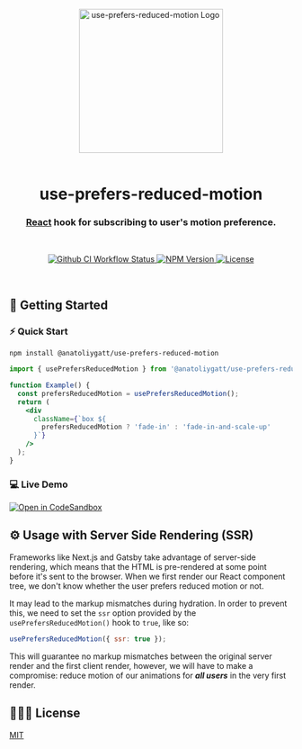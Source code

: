<br>

<div align="center">
  <img src="https://i.imgur.com/pVg0HpQ.png" width="256" alt="use-prefers-reduced-motion Logo">
</div>

<br>

<h1 align="center">use-prefers-reduced-motion</h1>
<h3 align="center"><a href="https://reactjs.org">React</a> hook for subscribing to user's motion preference.</h3>

<br>

<p align="center">
  <a href="https://github.com/anatoliygatt/use-prefers-reduced-motion/actions?query=workflow%3ACI">
    <img src="https://img.shields.io/github/actions/workflow/status/anatoliygatt/use-prefers-reduced-motion/ci.yml?branch-master&style=for-the-badge&logo=github&label=CI&labelColor=000000" alt="Github CI Workflow Status">
  </a>
  <a href="https://www.npmjs.com/package/@anatoliygatt/use-prefers-reduced-motion">
    <img src="https://img.shields.io/npm/v/@anatoliygatt/use-prefers-reduced-motion.svg?style=for-the-badge&logo=npm&labelColor=000000" alt="NPM Version">
  </a>
  <a href="https://github.com/anatoliygatt/use-prefers-reduced-motion/blob/master/LICENSE">
    <img src="https://img.shields.io/github/license/anatoliygatt/use-prefers-reduced-motion.svg?style=for-the-badge&logo=opensourceinitiative&logoColor=ffffff&labelColor=000000" alt="License">
  </a>
</p>

<br>

## 🚀 Getting Started

### ⚡️ Quick Start

```shell
npm install @anatoliygatt/use-prefers-reduced-motion
```

```jsx
import { usePrefersReducedMotion } from '@anatoliygatt/use-prefers-reduced-motion';

function Example() {
  const prefersReducedMotion = usePrefersReducedMotion();
  return (
    <div
      className={`box ${
        prefersReducedMotion ? 'fade-in' : 'fade-in-and-scale-up'
      }`}
    />
  );
}
```

### 💻 Live Demo

[![Open in CodeSandbox](https://codesandbox.io/static/img/play-codesandbox.svg)](https://codesandbox.io/s/demo-for-anatoliygatt-use-prefers-reduced-motion-68910)

## ⚙️ Usage with Server Side Rendering (SSR)

Frameworks like Next.js and Gatsby take advantage of server-side rendering, which means that the HTML is pre-rendered at some point before it's sent to the browser. When we first render our React component tree, we don't know whether the user prefers reduced motion or not.

It may lead to the markup mismatches during hydration. In order to prevent this, we need to set the `ssr` option provided by the `usePrefersReducedMotion()` hook to `true`, like so:

```javascript
usePrefersReducedMotion({ ssr: true });
```

This will guarantee no markup mismatches between the original server render and the first client render, however, we will have to make a compromise: reduce motion of our animations for **_all users_** in the very first render.

## 👨🏼‍⚖️ License

[MIT](https://github.com/anatoliygatt/use-prefers-reduced-motion/blob/master/LICENSE)
